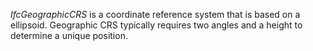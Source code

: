 _IfcGeographicCRS_ is a coordinate reference system that is based on a ellipsoid. Geographic CRS typically requires two angles and a height to determine a unique position.

